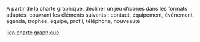 A partir de la charte graphique, décliner un jeu d’icônes dans les formats adaptés, couvrant les éléments suivants : contact, équipement, événement, agenda, trophée, équipe, profil, téléphone, nouveauté

[lien charte graphique](http://la.fabrike.free.fr/WEBCONCEPTEUR/BLOCINFDIM01/ILLUSTRATOR/TPILLUSTRATOR/chartegraphique.pdf)